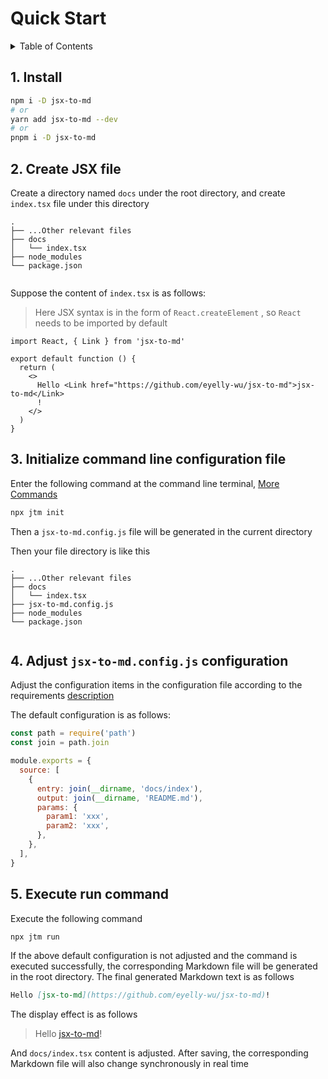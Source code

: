 

# Quick Start

<details >
  <summary>Table of Contents</summary>

  &emsp;&emsp;[1. Install](#1-install)<br/>
  &emsp;&emsp;[2. Create JSX file](#2-create-jsx-file)<br/>
  &emsp;&emsp;[3. Initialize command line configuration file](#3-initialize-command-line-configuration-file)<br/>
  &emsp;&emsp;[4. Adjust  `jsx-to-md.config.js`  configuration](#4-adjust-jsx-to-mdconfigjs-configuration)<br/>
  &emsp;&emsp;[5. Execute run command](#5-execute-run-command)<br/>

</details>

## 1. Install

```bash
npm i -D jsx-to-md
# or
yarn add jsx-to-md --dev
# or
pnpm i -D jsx-to-md
```

## 2. Create JSX file
Create a directory named  `docs`  under the root directory, and create  `index.tsx`  file under this directory
```text
.
├── ...Other relevant files
├── docs
│   └── index.tsx
├── node_modules
└── package.json
        
```
Suppose the content of  `index.tsx`  is as follows:
>Here JSX syntax is in the form of  `React.createElement` , so  `React`  needs to be imported by default
```tsx
import React, { Link } from 'jsx-to-md'

export default function () {
  return (
    <>
      Hello <Link href="https://github.com/eyelly-wu/jsx-to-md">jsx-to-md</Link>
      !
    </>
  )
}
```


## 3. Initialize command line configuration file
Enter the following command at the command line terminal, [More Commands](https://github.com/eyelly-wu/jsx-to-md/blob/v0.8.6/docs/dist/COMMAND_LINE.md#2-command)
```bash
npx jtm init
```
Then a  `jsx-to-md.config.js`  file will be generated in the current directory

Then your file directory is like this
```text
.
├── ...Other relevant files
├── docs
│   └── index.tsx
├── jsx-to-md.config.js
├── node_modules
└── package.json
        
```


## 4. Adjust  `jsx-to-md.config.js`  configuration
Adjust the configuration items in the configuration file according to the requirements [description](https://github.com/eyelly-wu/jsx-to-md/blob/v0.8.6/docs/dist/COMMAND_LINE.md)

The default configuration is as follows:
```js
const path = require('path')
const join = path.join

module.exports = {
  source: [
    {
      entry: join(__dirname, 'docs/index'),
      output: join(__dirname, 'README.md'),
      params: {
        param1: 'xxx',
        param2: 'xxx',
      },
    },
  ],
}
```

## 5. Execute run command
Execute the following command
```bash
npx jtm run
```
If the above default configuration is not adjusted and the command is executed successfully, the corresponding Markdown file will be generated in the root directory. The final generated Markdown text is as follows
```md
Hello [jsx-to-md](https://github.com/eyelly-wu/jsx-to-md)!
```
The display effect is as follows<br />
>Hello [jsx-to-md](https://github.com/eyelly-wu/jsx-to-md)!

And  `docs/index.tsx`  content is adjusted. After saving, the corresponding Markdown file will also change synchronously in real time